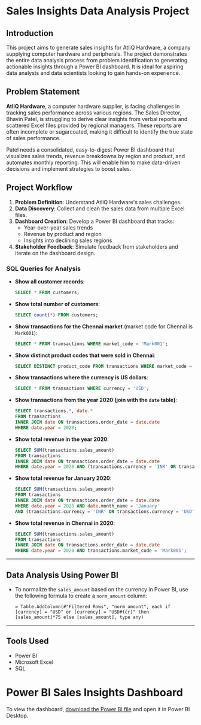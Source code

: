 # Sales Insights Data Analysis Project

## Introduction
This project aims to generate sales insights for AtliQ Hardware, a company supplying computer hardware and peripherals. The project demonstrates the entire data analysis process from problem identification to generating actionable insights through a Power BI dashboard. It is ideal for aspiring data analysts and data scientists looking to gain hands-on experience.

## Problem Statement
**AtliQ Hardware**, a computer hardware supplier, is facing challenges in tracking sales performance across various regions. The Sales Director, Bhavin Patel, is struggling to derive clear insights from verbal reports and scattered Excel files provided by regional managers. These reports are often incomplete or sugarcoated, making it difficult to identify the true state of sales performance. 

Patel needs a consolidated, easy-to-digest Power BI dashboard that visualizes sales trends, revenue breakdowns by region and product, and automates monthly reporting. This will enable him to make data-driven decisions and implement strategies to boost sales.

## Project Workflow
1. **Problem Definition**: Understand AtliQ Hardware's sales challenges.
2. **Data Discovery**: Collect and clean the sales data from multiple Excel files.
3. **Dashboard Creation**: Develop a Power BI dashboard that tracks:
   - Year-over-year sales trends
   - Revenue by product and region
   - Insights into declining sales regions
4. **Stakeholder Feedback**: Simulate feedback from stakeholders and iterate on the dashboard design.

### SQL Queries for Analysis

- **Show all customer records**:
    ```sql
    SELECT * FROM customers;
    ```

- **Show total number of customers**:
    ```sql
    SELECT count(*) FROM customers;
    ```

- **Show transactions for the Chennai market** (market code for Chennai is `Mark001`):
    ```sql
    SELECT * FROM transactions WHERE market_code = 'Mark001';
    ```

- **Show distinct product codes that were sold in Chennai**:
    ```sql
    SELECT DISTINCT product_code FROM transactions WHERE market_code = 'Mark001';
    ```

- **Show transactions where the currency is US dollars**:
    ```sql
    SELECT * FROM transactions WHERE currency = 'USD';
    ```

- **Show transactions from the year 2020 (join with the `date` table)**:
    ```sql
    SELECT transactions.*, date.* 
    FROM transactions 
    INNER JOIN date ON transactions.order_date = date.date 
    WHERE date.year = 2020;
    ```

- **Show total revenue in the year 2020**:
    ```sql
    SELECT SUM(transactions.sales_amount) 
    FROM transactions 
    INNER JOIN date ON transactions.order_date = date.date 
    WHERE date.year = 2020 AND (transactions.currency = 'INR' OR transactions.currency = 'USD');
    ```

- **Show total revenue for January 2020**:
    ```sql
    SELECT SUM(transactions.sales_amount) 
    FROM transactions 
    INNER JOIN date ON transactions.order_date = date.date 
    WHERE date.year = 2020 AND date.month_name = 'January' 
    AND (transactions.currency = 'INR' OR transactions.currency = 'USD');
    ```

- **Show total revenue in Chennai in 2020**:
    ```sql
    SELECT SUM(transactions.sales_amount) 
    FROM transactions 
    INNER JOIN date ON transactions.order_date = date.date 
    WHERE date.year = 2020 AND transactions.market_code = 'Mark001';
    ```

---

## Data Analysis Using Power BI

- To normalize the `sales_amount` based on the currency in Power BI, use the following formula to create a `norm_amount` column:

    ```powerquery
    = Table.AddColumn(#"Filtered Rows", "norm_amount", each if [currency] = "USD" or [currency] = "USD#(cr)" then [sales_amount]*75 else [sales_amount], type any)
    ```

---

## Tools Used
- Power BI
- Microsoft Excel
- SQL

# Power BI Sales Insights Dashboard

To view the dashboard, [download the Power BI file](https://github.com/username/repository-name/blob/main/Power%20bi.pbix) and open it in Power BI Desktop.

